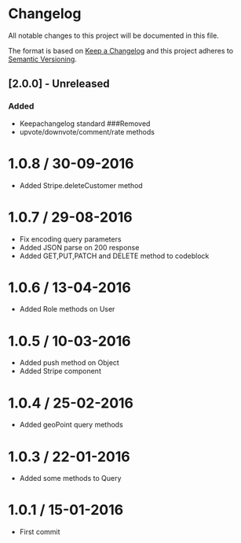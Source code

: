 # Changelog
All notable changes to this project will be documented in this file.

The format is based on [Keep a Changelog](http://keepachangelog.com/en/1.0.0/)
and this project adheres to [Semantic Versioning](http://semver.org/spec/v2.0.0.html).

## [2.0.0] - Unreleased
### Added
- Keepachangelog standard
###Removed
- upvote/downvote/comment/rate methods

1.0.8 / 30-09-2016
===================

* Added Stripe.deleteCustomer method 

1.0.7 / 29-08-2016
===================

* Fix encoding query parameters
* Added JSON parse on 200 response
* Added GET,PUT,PATCH and DELETE method to codeblock

1.0.6 / 13-04-2016
===================

* Added Role methods on User

1.0.5 / 10-03-2016
===================

* Added push method on Object
* Added Stripe component

1.0.4 / 25-02-2016
===================

* Added geoPoint query methods

1.0.3 / 22-01-2016
===================

* Added some methods to Query

1.0.1 / 15-01-2016
===================

* First commit
